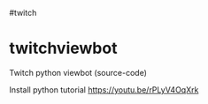#twitch
# twitchviewbot
Twitch python viewbot (source-code)


Install python tutorial https://youtu.be/rPLyV4OqXrk
